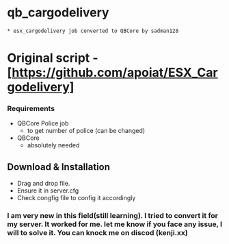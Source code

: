 # qb_cargodelivery 
	* esx_cargodelivery job converted to QBCore by sadman128

# Original script - [https://github.com/apoiat/ESX_Cargodelivery]

### Requirements
* QBCore Police job
  * to get number of police (can be changed)
* QBCore 
  * absolutely  needed

## Download & Installation

* Drag and drop file.
* Ensure it in server.cfg
* Check congfig file to config it accordingly


### I am very new in this field(still learning). I tried to convert it for my server. It worked for me. let me know if you face any issue, I will to solve it. You can knock me on discod (kenji.xx)
